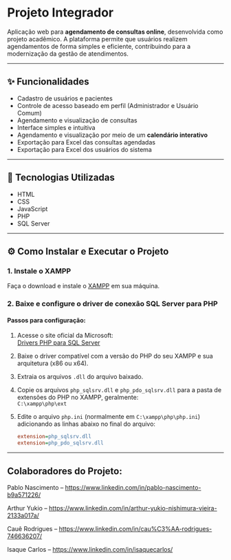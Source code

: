 # Projeto Integrador

Aplicação web para **agendamento de consultas online**, desenvolvida como projeto acadêmico. A plataforma permite que usuários realizem agendamentos de forma simples e eficiente, contribuindo para a modernização da gestão de atendimentos.

---

## ✨ Funcionalidades

- Cadastro de usuários e pacientes  
- Controle de acesso baseado em perfil (Administrador e Usuário Comum)  
- Agendamento e visualização de consultas  
- Interface simples e intuitiva  
- Agendamento e visualização por meio de um **calendário interativo**  
- Exportação para Excel das consultas agendadas  
- Exportação para Excel dos usuários do sistema  

---

## 🚀 Tecnologias Utilizadas

- HTML  
- CSS  
- JavaScript  
- PHP  
- SQL Server  

---

## ⚙️ Como Instalar e Executar o Projeto

### 1. Instale o XAMPP  
Faça o download e instale o [XAMPP](https://www.apachefriends.org/pt_br/index.html) em sua máquina.

### 2. Baixe e configure o driver de conexão SQL Server para PHP

#### Passos para configuração:

1. Acesse o site oficial da Microsoft:  
   [Drivers PHP para SQL Server](https://learn.microsoft.com/pt-br/sql/connect/php/download-drivers-php-sql-server)

2. Baixe o driver compatível com a versão do PHP do seu XAMPP e sua arquitetura (x86 ou x64).

3. Extraia os arquivos `.dll` do arquivo baixado.

4. Copie os arquivos `php_sqlsrv.dll` e `php_pdo_sqlsrv.dll` para a pasta de extensões do PHP no XAMPP, geralmente:  
   `C:\xampp\php\ext`

5. Edite o arquivo `php.ini` (normalmente em `C:\xampp\php\php.ini`) adicionando as linhas abaixo no final do arquivo:  
   ```ini
   extension=php_sqlsrv.dll
   extension=php_pdo_sqlsrv.dll

---

## Colaboradores do Projeto:
Pablo Nascimento – https://www.linkedin.com/in/pablo-nascimento-b9a571226/

Arthur Yukio – https://www.linkedin.com/in/arthur-yukio-nishimura-vieira-2133a017a/

Cauê Rodrigues – https://www.linkedin.com/in/cau%C3%AA-rodrigues-746636207/

Isaque Carlos – https://www.linkedin.com/in/isaquecarlos/
